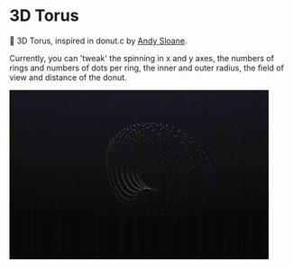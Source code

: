 # 3D Torus

🍩 3D Torus, inspired in donut.c by [Andy Sloane](https://www.a1k0n.net/2011/07/20/donut-math.html).

Currently, you can 'tweak' the spinning in x and y axes, the numbers of rings and numbers of dots per ring, the inner and outer radius, the field of view and distance of the donut.

<div align="left" width="100" height="100" style="object-fit: contain;">
  <img width="460" height="300" src="https://github.com/baccci/Torus/blob/main/torus.gif">
</div>


